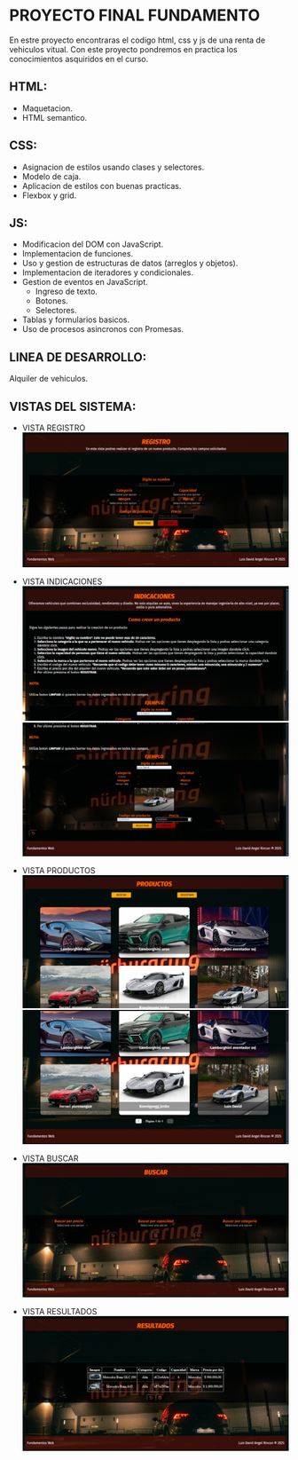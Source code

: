 # PROYECTO FINAL FUNDAMENTO
En estre proyecto encontraras el codigo html, css y js de una renta de vehiculos vitual. Con este proyecto pondremos en practica los conocimientos asquiridos en el curso.

## HTML:
- Maquetacion.
- HTML semantico.

## CSS:
- Asignacion de estilos usando clases y selectores.
- Modelo de caja.
- Aplicacion de estilos con buenas practicas.
- Flexbox y grid.

## JS:
- Modificacion del DOM con JavaScript.
- Implementacion de funciones.
- Uso y gestion de estructuras de datos (arreglos y objetos).
- Implementacion de iteradores y condicionales.
- Gestion de eventos en JavaScript.
    - Ingreso de texto.
    - Botones.
    - Selectores.
- Tablas y formularios basicos.
- Uso de procesos asincronos con Promesas.

## LINEA DE DESARROLLO:
Alquiler de vehiculos.

## VISTAS DEL SISTEMA:
- VISTA REGISTRO
![Vista Registro](./img/Captura%20de%20pantalla%202025-05-25%20122348.png)

- VISTA INDICACIONES
![Vista Indicaciones](./img/Captura%20de%20pantalla%202025-05-25%20122430.png)
![Vista Indicaciones](./img/Captura%20de%20pantalla%202025-05-25%20122454.png)

- VISTA PRODUCTOS
![Vista Productos](./img/Captura%20de%20pantalla%202025-05-25%20122612.png)
![Vista Productos](./img/Captura%20de%20pantalla%202025-05-25%20122633.png)

- VISTA BUSCAR
![Vista Buscar](./img/Captura%20de%20pantalla%202025-05-25%20122708.png)

- VISTA RESULTADOS
![Vista Resultados](./img/Captura%20de%20pantalla%202025-05-25%20122815.png)